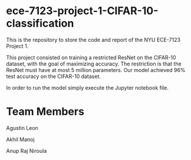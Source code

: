 # ece-7123-project-1-CIFAR-10-classification
This is the repository to store the code and report of the NYU ECE-7123 Project 1.

This project consisted on training a restricted ResNet on the CIFAR-10 dataset, with the goal of maximizing accuracy. The restriction is that the ResNet must have at most 5 million parameters.
Our model achieved 96% test accuracy on the CIFAR-10 dataset.

In order to run the model simply execute the Jupyter notebook file.

# Team Members
Agustin Leon

Akhil Manoj

Anup Raj Niroula


